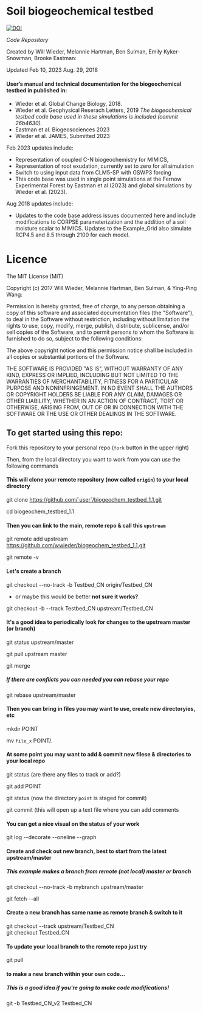 # Soil biogeochemical testbed
[![DOI](https://zenodo.org/badge/101092322.svg)](https://zenodo.org/badge/latestdoi/101092322)

_Code Repository_

Created by Will Wieder, Melannie Hartman, Ben Sulman, Emily Kyker-Snowman, Brooke Eastman: 

Updated 
Feb 10, 2023
Aug. 29, 2018

#### User’s manual and technical documentation for the biogeochemical testbed in published in:
- Wieder et al. Global Change Biology, 2018. 
- Wieder et al. Geophysical Reserach Letters, 2019
  _The biogeochemical testbed code base used in these simulations is included (commit 26b4630)._
- Eastman et al. Biogeoscciences 2023
- Wieder et al. JAMES, Submitted 2023

Feb 2023 updates include: 
- Representation of coupled C-N biogeochemistry for MIMICS, 
- Representation of root exudation, currently set to zero for all simulation
- Switch to using input data from CLM5-SP with GSWP3 forcing
- This code base was used in single point simulations at the Fernow Experimental Forest by Eastman et al (2023) and global simulations by Wieder et al. (2023).

Aug 2018 updates include: 
- Updates to the code base address issues documented here and include modifications to CORPSE parameterization and the addition of a soil moisture scalar to MIMICS. Updates to the Example_Grid also simulate RCP4.5 and 8.5 through 2100 for each model.


# Licence

The MIT License (MIT)

Copyright (c) 2017 Will Wieder, Melannie Hartman, Ben Sulman, & Ying-Ping Wang:

Permission is hereby granted, free of charge, to any person obtaining a copy of this software and associated documentation files (the "Software"), to deal in the Software without restriction, including without limitation the rights to use, copy, modify, merge, publish, distribute, sublicense, and/or sell copies of the Software, and to permit persons to whom the Software is furnished to do so, subject to the following conditions:

The above copyright notice and this permission notice shall be included in all copies or substantial portions of the Software.

THE SOFTWARE IS PROVIDED "AS IS", WITHOUT WARRANTY OF ANY KIND, EXPRESS OR IMPLIED, INCLUDING BUT NOT LIMITED TO THE WARRANTIES OF MERCHANTABILITY, FITNESS FOR A PARTICULAR PURPOSE AND NONINFRINGEMENT. IN NO EVENT SHALL THE AUTHORS OR COPYRIGHT HOLDERS BE LIABLE FOR ANY CLAIM, DAMAGES OR OTHER LIABILITY, WHETHER IN AN ACTION OF CONTRACT, TORT OR OTHERWISE, ARISING FROM, OUT OF OR IN CONNECTION WITH THE SOFTWARE OR THE USE OR OTHER DEALINGS IN THE SOFTWARE.


## To get started using this repo:
Fork this repository to your personal repo (`fork` button in the upper right)

Then, from the local directory you want to work from you can use the following commands

#### This will clone your remote repository (now called `origin`) to your local directory
git clone https://github.com/`user`/biogeochem_testbed_1.1.git

cd biogeochem_testbed_1.1

#### Then you can link to the main, remote repo & call this `upstream`
git remote add upstream https://github.com/wwieder/biogeochem_testbed_1.1.git

git remote -v

#### Let's create a branch  
git checkout --no-track -b Testbed_CN origin/Testbed_CN

  - or maybe this would be better **not sure it works?**

git checkout -b --track Testbed_CN upstream/Testbed_CN

#### It's a good idea to periodically look for changes to the upstream master (or branch)
git status upstream/master

git pull upstream master

git merge

##### If there are conflicts you can needed you can rebase your repo 
git rebase upstream/master

#### Then you can bring in files you may want to use, create new directoryies, etc
mkdir POINT

mv `file_x` POINT/.

#### At some point you may want to add & commit new filese & directories to your local repo
git status   (are there any files to track or add?)

git add POINT 

git status    (now the directory `point` is staged for commit)

git commit    (this will open up a text file where you can add comments

#### You can get a nice visual on the status of your work
git log --decorate --oneline --graph

#### Create and check out new branch, best to start from the latest upstream/master
##### This example makes a branch from remote (not local) master _or_ branch
git checkout --no-track -b mybranch upstream/master

git fetch --all

#### Create a new branch has same name as remote branch & switch to it
git checkout --track upstream/Testbed_CN   
git checkout Testbed_CN

#### To update your local branch to the remote repo just try
git pull

#### to make a new branch within your own code...
##### This is a good idea if you're going to make code modifications!
git -b Testbed_CN_v2 Testbed_CN




